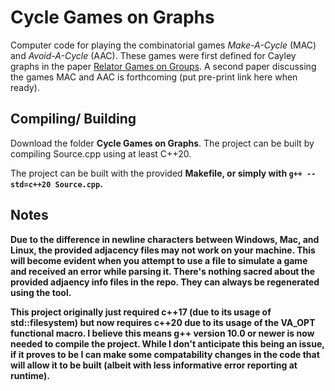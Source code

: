 # Cycle Games on Graphs

Computer code for playing the combinatorial games <i>Make-A-Cycle</i> (MAC) and <i>Avoid-A-Cycle</i> (AAC). These games were first defined for Cayley graphs in the paper <a href="http://dx.doi.org/10.1515/9783110755411-011">Relator Games on Groups</a>. A second paper discussing the games MAC and AAC is forthcoming (put pre-print link here when ready).

## Compiling/ Building

Download the folder <b>Cycle Games on Graphs</b>. The project can be built by compiling Source.cpp using at least C++20.  

The project can be built with the provided <b>Makefile<b>, or simply with ```g++ --std=c++20 Source.cpp```.
  

## Notes

Due to the difference in newline characters between Windows, Mac, and Linux, the provided adjacency files may not work on your machine. This will become evident when you attempt to use a file to simulate a game and received an error while parsing it. There's nothing sacred about the provided adjaency info files in the repo. They can always be regenerated using the tool.

This project originally just required c++17 (due to its usage of std::filesystem) but now requires c++20 due to its usage of the __VA_OPT__ functional macro. I believe this means g++ version 10.0 or newer is now needed to compile the project. While I don't anticipate this being an issue, if it proves to be I can make some compatability changes in the code that will allow it to be built (albeit with less informative error reporting at runtime). 
